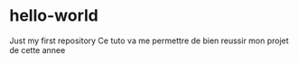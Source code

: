 # hello-world
Just my first repository
Ce tuto va me permettre de bien reussir mon projet de cette annee
